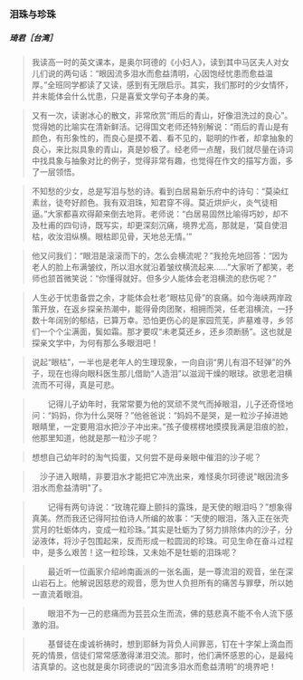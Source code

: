 ### 泪珠与珍珠
##### 琦君［台湾］

> 我读高一时的英文课本，是奥尔珂德的《小妇人》，读到其中马区夫人对女儿们说的两句话：“眼因流多泪水而愈益清明，心因饱经忧患而愈益温厚。”全班同学都读了又读，感到有无限启示。其实，我们那时的少女情怀，并未能体会什么忧患，只是喜爱文学句子本身的美。

> 又有一次，读谢冰心的散文，非常欣赏“雨后的青山，好像泪洗过的良心”。觉得她的比喻实在清新鲜活。记得国文老师还特别解说：“雨后的青山是有颜色，有形象性的，而良心是摸不着、看不见的，聪明的作者，却拿抽象的良心，来比拟具象的青山，真是妙极了。经老师一点醒，我们就尽量在诗词中找具象与抽象对比的例子，觉得非常有趣，也觉得在作文的描写方面，多了一层领悟。

> 不知愁的少女，总是写泪与愁的诗。看到白居易新乐府中的诗句：“莫染红素丝，徒夸好颜色。我有双泪珠，知君穿不得。莫近烘炉火，炎气徒相逼。”大家都喜欢得颠来倒去地背。老师说：“白居易固然比喻得巧妙，却不及杜甫的四句诗，既写实，却更深刻沉痛，境界尤高，那就是，‘莫自使泪枯，收汝泪纵横。眼枯即见骨，天地总无情。’”

> 他又问我们：“眼泪是滚滚而下的，怎么会横流呢？”我抢先地回答：“因为老人的脸上布满皱纹，所以泪水就沿着皱纹横流起来……”大家听了都笑，老师也颔首微笑说：“你懂得就好。但多少人能体会老泪横流的悲伤呢？”

> 人生必于忧患备尝之余，才能体会杜老“眼枯见骨”的哀痛。如今海峡两岸政策开放，在返乡探亲热潮中，能得骨肉团聚，相拥而哭，任老泪横流，一抒数十年阔别的郁结，已算万幸。恐怕更伤心的是家园荒芜，庐墓难寻，乡邻们一个个尘满面，鬓如霜。那才要叹“未老莫还乡，还乡须断肠”。这也就是探亲文学中，为何有那么多眼泪吧！

> 说起“眼枯”，一半也是老年人的生理现象，一向自诩“男儿有泪不轻弹”的外子，现在也得向眼科医生那儿借助“人造泪”以滋润干燥的眼球。欲思老泪横流而不可得，真是可悲。

>　　记得儿子幼年时，我常常要为他的冥顽不灵气而掉眼泪，儿子还奇怪地问：“妈妈，你为什么哭呀？”他爸爸说：“妈妈不是哭，是一粒沙子掉进她眼睛里，一定要用泪水把沙子冲出来。”孩子傻楞楞地摸摸我满是泪痕的脸，他那里知道，他就是那一粒沙子呢？

> 想想自己幼年时的淘气捣蛋，又何尝不是母亲眼中催泪的沙子呢？

> 　沙子进入眼睛，非要泪水才能把它冲洗出来，难怪奥尔珂德说"眼因流多泪水而愈益清明"了。

>　　记得有两句诗说：“玫瑰花瓣上颤抖的露珠，是天使的眼泪吗？”想象得真美。然而我还记得阿拉伯诗人所编的故事：“天使的眼泪，落入正在张壳赏月的牡蛎体内，变成一粒珍珠。”其实是牡蛎为了努力排除体内的沙子，分泌液体，将沙子包围起来，反而形成一粒圆润的珍珠。可见生命在奋斗过程中，是多么艰苦！这一粒珍珠，又未始不是牡蛎的泪珠呢？

>　　最近听一位画家介绍岭南画派的一张名画，是一尊流泪的观音，坐在深山岩石上。他解说因慈悲的观音，愿为世人负担所有的痛苦与罪孽，所以她一直流着眼泪。

>　　眼泪不为一己的悲痛而为芸芸众生而流，佛的慈悲真不能不令人流下感激的泪。

>　　基督徒在虔诚祈祷时，想到耶稣为背负人间罪恶，钉在十字架上滴血而死的情景，信徒们常常感激得涕泪交流。那时，他们满怀感恩的心，是最纯洁真挚的。这也就是奥尔珂德说的“因流多泪水而愈益清明”的境界吧！
